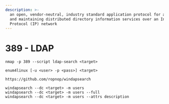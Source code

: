 ```yaml
---
description: >-
  an open, vendor-neutral, industry standard application protocol for accessing
  and maintaining distributed directory information services over an Internet
  Protocol (IP) network
---
```


# 389 - LDAP

```text
nmap -p 389 --script ldap-search <target>
```

```text
enum4linux [-u <user> -p <pass>] <target>
```

```text
https://github.com/ropnop/windapsearch

windapsearch --dc <target> -m users
windapsearch --dc <target> -m users --full
windapsearch --dc <target> -m users --attrs description
```

